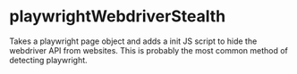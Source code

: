 # playwrightWebdriverStealth
Takes a playwright page object and adds a init JS script to hide the webdriver API from websites. This is probably the most common method of detecting playwright.

